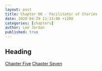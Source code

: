 ```yaml
---
layout: post
title: Chapter 06 - Facilitator of Stories
date: 2020-04-29 11:13:00 +1200
categories: [chapters]
author: Lee Jordan
published: true
---
```


<h2>Heading</h2>

<div class="pagination">
    <a class="pagination-item older" href="https://novel.geraldleejordan.com/chapter-05/">Chapter Five</a>
      <a class="pagination-item newer" href="https://novel.geraldleejordan.com/chapter-07/">Chapter Seven</a>
</div>
